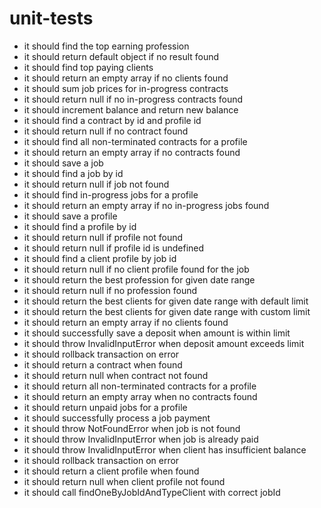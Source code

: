 # unit-tests

- it should find the top earning profession
- it should return default object if no result found
- it should find top paying clients
- it should return an empty array if no clients found
- it should sum job prices for in-progress contracts
- it should return null if no in-progress contracts found
- it should increment balance and return new balance
- it should find a contract by id and profile id
- it should return null if no contract found
- it should find all non-terminated contracts for a profile
- it should return an empty array if no contracts found
- it should save a job
- it should find a job by id
- it should return null if job not found
- it should find in-progress jobs for a profile
- it should return an empty array if no in-progress jobs found
- it should save a profile
- it should find a profile by id
- it should return null if profile not found
- it should return null if profile id is undefined
- it should find a client profile by job id
- it should return null if no client profile found for the job
- it should return the best profession for given date range
- it should return null if no profession found
- it should return the best clients for given date range with default limit
- it should return the best clients for given date range with custom limit
- it should return an empty array if no clients found
- it should successfully save a deposit when amount is within limit
- it should throw InvalidInputError when deposit amount exceeds limit
- it should rollback transaction on error
- it should return a contract when found
- it should return null when contract not found
- it should return all non-terminated contracts for a profile
- it should return an empty array when no contracts found
- it should return unpaid jobs for a profile
- it should successfully process a job payment
- it should throw NotFoundError when job is not found
- it should throw InvalidInputError when job is already paid
- it should throw InvalidInputError when client has insufficient balance
- it should rollback transaction on error
- it should return a client profile when found
- it should return null when client profile not found
- it should call findOneByJobIdAndTypeClient with correct jobId
